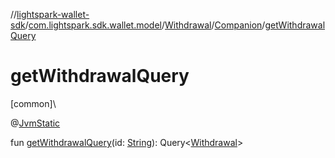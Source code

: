 //[lightspark-wallet-sdk](../../../../index.md)/[com.lightspark.sdk.wallet.model](../../index.md)/[Withdrawal](../index.md)/[Companion](index.md)/[getWithdrawalQuery](get-withdrawal-query.md)

# getWithdrawalQuery

[common]\

@[JvmStatic](https://kotlinlang.org/api/latest/jvm/stdlib/kotlin.jvm/-jvm-static/index.html)

fun [getWithdrawalQuery](get-withdrawal-query.md)(id: [String](https://kotlinlang.org/api/latest/jvm/stdlib/kotlin/-string/index.html)): Query&lt;[Withdrawal](../index.md)&gt;
